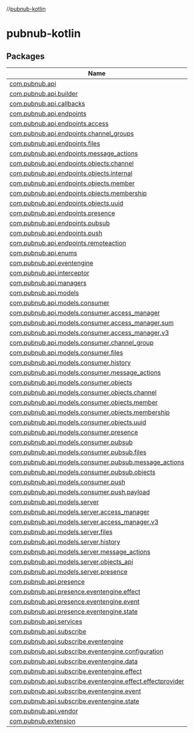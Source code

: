 //[pubnub-kotlin](index.md)

# pubnub-kotlin

## Packages

| Name |
|---|
| [com.pubnub.api](pubnub-kotlin/com.pubnub.api/index.md) |
| [com.pubnub.api.builder](pubnub-kotlin/com.pubnub.api.builder/index.md) |
| [com.pubnub.api.callbacks](pubnub-kotlin/com.pubnub.api.callbacks/index.md) |
| [com.pubnub.api.endpoints](pubnub-kotlin/com.pubnub.api.endpoints/index.md) |
| [com.pubnub.api.endpoints.access](pubnub-kotlin/com.pubnub.api.endpoints.access/index.md) |
| [com.pubnub.api.endpoints.channel_groups](pubnub-kotlin/com.pubnub.api.endpoints.channel_groups/index.md) |
| [com.pubnub.api.endpoints.files](pubnub-kotlin/com.pubnub.api.endpoints.files/index.md) |
| [com.pubnub.api.endpoints.message_actions](pubnub-kotlin/com.pubnub.api.endpoints.message_actions/index.md) |
| [com.pubnub.api.endpoints.objects.channel](pubnub-kotlin/com.pubnub.api.endpoints.objects.channel/index.md) |
| [com.pubnub.api.endpoints.objects.internal](pubnub-kotlin/com.pubnub.api.endpoints.objects.internal/index.md) |
| [com.pubnub.api.endpoints.objects.member](pubnub-kotlin/com.pubnub.api.endpoints.objects.member/index.md) |
| [com.pubnub.api.endpoints.objects.membership](pubnub-kotlin/com.pubnub.api.endpoints.objects.membership/index.md) |
| [com.pubnub.api.endpoints.objects.uuid](pubnub-kotlin/com.pubnub.api.endpoints.objects.uuid/index.md) |
| [com.pubnub.api.endpoints.presence](pubnub-kotlin/com.pubnub.api.endpoints.presence/index.md) |
| [com.pubnub.api.endpoints.pubsub](pubnub-kotlin/com.pubnub.api.endpoints.pubsub/index.md) |
| [com.pubnub.api.endpoints.push](pubnub-kotlin/com.pubnub.api.endpoints.push/index.md) |
| [com.pubnub.api.endpoints.remoteaction](pubnub-kotlin/com.pubnub.api.endpoints.remoteaction/index.md) |
| [com.pubnub.api.enums](pubnub-kotlin/com.pubnub.api.enums/index.md) |
| [com.pubnub.api.eventengine](pubnub-kotlin/com.pubnub.api.eventengine/index.md) |
| [com.pubnub.api.interceptor](pubnub-kotlin/com.pubnub.api.interceptor/index.md) |
| [com.pubnub.api.managers](pubnub-kotlin/com.pubnub.api.managers/index.md) |
| [com.pubnub.api.models](pubnub-kotlin/com.pubnub.api.models/index.md) |
| [com.pubnub.api.models.consumer](pubnub-kotlin/com.pubnub.api.models.consumer/index.md) |
| [com.pubnub.api.models.consumer.access_manager](pubnub-kotlin/com.pubnub.api.models.consumer.access_manager/index.md) |
| [com.pubnub.api.models.consumer.access_manager.sum](pubnub-kotlin/com.pubnub.api.models.consumer.access_manager.sum/index.md) |
| [com.pubnub.api.models.consumer.access_manager.v3](pubnub-kotlin/com.pubnub.api.models.consumer.access_manager.v3/index.md) |
| [com.pubnub.api.models.consumer.channel_group](pubnub-kotlin/com.pubnub.api.models.consumer.channel_group/index.md) |
| [com.pubnub.api.models.consumer.files](pubnub-kotlin/com.pubnub.api.models.consumer.files/index.md) |
| [com.pubnub.api.models.consumer.history](pubnub-kotlin/com.pubnub.api.models.consumer.history/index.md) |
| [com.pubnub.api.models.consumer.message_actions](pubnub-kotlin/com.pubnub.api.models.consumer.message_actions/index.md) |
| [com.pubnub.api.models.consumer.objects](pubnub-kotlin/com.pubnub.api.models.consumer.objects/index.md) |
| [com.pubnub.api.models.consumer.objects.channel](pubnub-kotlin/com.pubnub.api.models.consumer.objects.channel/index.md) |
| [com.pubnub.api.models.consumer.objects.member](pubnub-kotlin/com.pubnub.api.models.consumer.objects.member/index.md) |
| [com.pubnub.api.models.consumer.objects.membership](pubnub-kotlin/com.pubnub.api.models.consumer.objects.membership/index.md) |
| [com.pubnub.api.models.consumer.objects.uuid](pubnub-kotlin/com.pubnub.api.models.consumer.objects.uuid/index.md) |
| [com.pubnub.api.models.consumer.presence](pubnub-kotlin/com.pubnub.api.models.consumer.presence/index.md) |
| [com.pubnub.api.models.consumer.pubsub](pubnub-kotlin/com.pubnub.api.models.consumer.pubsub/index.md) |
| [com.pubnub.api.models.consumer.pubsub.files](pubnub-kotlin/com.pubnub.api.models.consumer.pubsub.files/index.md) |
| [com.pubnub.api.models.consumer.pubsub.message_actions](pubnub-kotlin/com.pubnub.api.models.consumer.pubsub.message_actions/index.md) |
| [com.pubnub.api.models.consumer.pubsub.objects](pubnub-kotlin/com.pubnub.api.models.consumer.pubsub.objects/index.md) |
| [com.pubnub.api.models.consumer.push](pubnub-kotlin/com.pubnub.api.models.consumer.push/index.md) |
| [com.pubnub.api.models.consumer.push.payload](pubnub-kotlin/com.pubnub.api.models.consumer.push.payload/index.md) |
| [com.pubnub.api.models.server](pubnub-kotlin/com.pubnub.api.models.server/index.md) |
| [com.pubnub.api.models.server.access_manager](pubnub-kotlin/com.pubnub.api.models.server.access_manager/index.md) |
| [com.pubnub.api.models.server.access_manager.v3](pubnub-kotlin/com.pubnub.api.models.server.access_manager.v3/index.md) |
| [com.pubnub.api.models.server.files](pubnub-kotlin/com.pubnub.api.models.server.files/index.md) |
| [com.pubnub.api.models.server.history](pubnub-kotlin/com.pubnub.api.models.server.history/index.md) |
| [com.pubnub.api.models.server.message_actions](pubnub-kotlin/com.pubnub.api.models.server.message_actions/index.md) |
| [com.pubnub.api.models.server.objects_api](pubnub-kotlin/com.pubnub.api.models.server.objects_api/index.md) |
| [com.pubnub.api.models.server.presence](pubnub-kotlin/com.pubnub.api.models.server.presence/index.md) |
| [com.pubnub.api.presence](pubnub-kotlin/com.pubnub.api.presence/index.md) |
| [com.pubnub.api.presence.eventengine.effect](pubnub-kotlin/com.pubnub.api.presence.eventengine.effect/index.md) |
| [com.pubnub.api.presence.eventengine.event](pubnub-kotlin/com.pubnub.api.presence.eventengine.event/index.md) |
| [com.pubnub.api.presence.eventengine.state](pubnub-kotlin/com.pubnub.api.presence.eventengine.state/index.md) |
| [com.pubnub.api.services](pubnub-kotlin/com.pubnub.api.services/index.md) |
| [com.pubnub.api.subscribe](pubnub-kotlin/com.pubnub.api.subscribe/index.md) |
| [com.pubnub.api.subscribe.eventengine](pubnub-kotlin/com.pubnub.api.subscribe.eventengine/index.md) |
| [com.pubnub.api.subscribe.eventengine.configuration](pubnub-kotlin/com.pubnub.api.subscribe.eventengine.configuration/index.md) |
| [com.pubnub.api.subscribe.eventengine.data](pubnub-kotlin/com.pubnub.api.subscribe.eventengine.data/index.md) |
| [com.pubnub.api.subscribe.eventengine.effect](pubnub-kotlin/com.pubnub.api.subscribe.eventengine.effect/index.md) |
| [com.pubnub.api.subscribe.eventengine.effect.effectprovider](pubnub-kotlin/com.pubnub.api.subscribe.eventengine.effect.effectprovider/index.md) |
| [com.pubnub.api.subscribe.eventengine.event](pubnub-kotlin/com.pubnub.api.subscribe.eventengine.event/index.md) |
| [com.pubnub.api.subscribe.eventengine.state](pubnub-kotlin/com.pubnub.api.subscribe.eventengine.state/index.md) |
| [com.pubnub.api.vendor](pubnub-kotlin/com.pubnub.api.vendor/index.md) |
| [com.pubnub.extension](pubnub-kotlin/com.pubnub.extension/index.md) |
